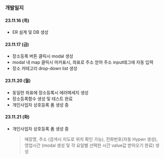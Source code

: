 ### 개발일지

#### 23.11.16 (목)

- ER 설계 및 DB 생성


#### 23.11.17 (금)
- 장소등록 버튼 클릭시 modal 생성
- modal 내 map 클릭시 마커표시, 좌표로 주소 얻어 주소 input태그에 자동 입력
- 장소 카테고리 drop-down list 생성

#### 23.11.20 (월)
- 동일한 좌표에 장소등록시 에러메세지 생성
- 장소등록함수 생성 및 테스트 완료
- 개인사업자 상호등록 폼 생성 중 

#### 23.11.21 (화) 
- 개인사업자 상호등록 폼 생성 중  
  > 매장명, 주소 (검색시 지도로 위치 확인 가능), 전화번호(자동 Hypen 생성),영업시간 (modal 생성 및 각 요일별 선택한 시간 value값 받아오기 완료) 생성  
